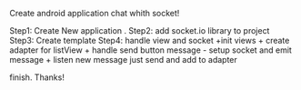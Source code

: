 Create android application chat whith socket!

Step1: Create New application .
Step2: add socket.io library to project
Step3: Create template
Step4: handle view and socket
	+init views
	+ create adapter for listView 
	+ handle send button message
		- setup socket and emit message
	+ listen new message just send and add to adapter


finish.
Thanks!
